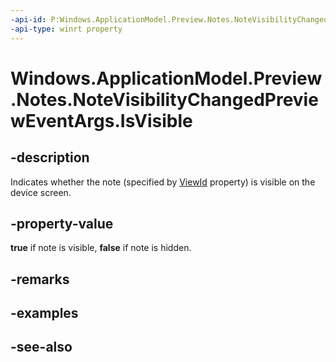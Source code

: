 ```yaml
---
-api-id: P:Windows.ApplicationModel.Preview.Notes.NoteVisibilityChangedPreviewEventArgs.IsVisible
-api-type: winrt property
---
```


<!-- Property syntax
public bool IsVisible { get; }
-->

# Windows.ApplicationModel.Preview.Notes.NoteVisibilityChangedPreviewEventArgs.IsVisible

## -description
Indicates whether the note (specified by [ViewId](notevisibilitychangedprevieweventargs_viewid.md) property) is visible on the device screen.

## -property-value
**true** if note is visible, **false** if note is hidden.

## -remarks

## -examples

## -see-also
